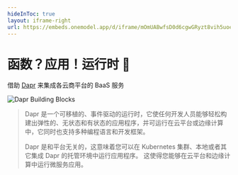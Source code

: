 ```yaml
---
hideInToc: true
layout: iframe-right
url: https://embeds.onemodel.app/d/iframe/mOmUABwfsD0d6cgwGRyzt8vih5uoeXldJO4hyWdUUAjl2g7YeWeQf44kkQxh
---
```


# 函数？应用！运行时 🎩

借助 [Dapr](https://dapr.io/) 来集成各云商平台的 BaaS 服务

![Dapr Building Blocks](https://docs.dapr.io/images/overview.png)

> Dapr 是一个可移植的、事件驱动的运行时，它使任何开发人员能够轻松构建出弹性的、无状态和有状态的应用程序，并可运行在云平台或边缘计算中，它同时也支持多种编程语言和开发框架。
> 
> Dapr 是和平台无关的，这意味着您可以在 Kubernetes 集群、本地或者其它集成 Dapr 的托管环境中运行应用程序。 这使得您能够在云平台和边缘计算中运行微服务应用。
